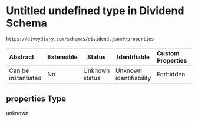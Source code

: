 # Untitled undefined type in Dividend Schema

```txt
https://divvydiary.com/schemas/dividend.json#/properties
```

| Abstract            | Extensible | Status         | Identifiable            | Custom Properties | Additional Properties | Access Restrictions | Defined In                                                             |
| :------------------ | ---------- | -------------- | ----------------------- | :---------------- | --------------------- | ------------------- | ---------------------------------------------------------------------- |
| Can be instantiated | No         | Unknown status | Unknown identifiability | Forbidden         | Allowed               | none                | [dividend.json\*](../src/schemas/dividend.json "open original schema") |

## properties Type

unknown
